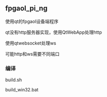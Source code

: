 ## fpgaol_pi_ng

使用qt的fpgaol设备端程序

qt没有http服务器实现，使用QtWebApp处理http

使用qtwebsocket处理ws

可能http和ws需要不同端口

### 编译

build.sh

build_win32.bat